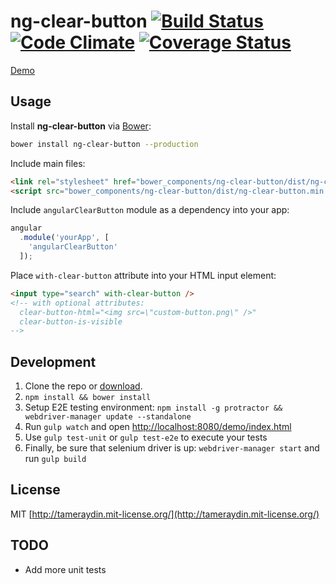 # ng-clear-button [![Build Status](http://img.shields.io/travis/tameraydin/ng-clear-button/master.svg?style=flat-square)](https://travis-ci.org/tameraydin/ng-clear-button) [![Code Climate](http://img.shields.io/codeclimate/github/tameraydin/ng-clear-button.svg?style=flat-square)](https://codeclimate.com/github/tameraydin/ng-clear-button/dist/ng-clear-button.js) [![Coverage Status](https://img.shields.io/coveralls/tameraydin/ng-clear-button/master.svg?style=flat-square)](https://coveralls.io/r/tameraydin/ng-clear-button?branch=master)

[Demo](http://tamerayd.in/ng-clear-button/)

## Usage

Install **ng-clear-button** via [Bower](http://bower.io):
```bash
bower install ng-clear-button --production
```

Include main files:
```html
<link rel="stylesheet" href="bower_components/ng-clear-button/dist/ng-clear-button.min.css">
<script src="bower_components/ng-clear-button/dist/ng-clear-button.min.js"></script>
```

Include ``angularClearButton`` module as a dependency into your app:
```javascript
angular
  .module('yourApp', [
    'angularClearButton'
  ]);
```

Place ``with-clear-button`` attribute into your HTML input element:
```html
<input type="search" with-clear-button />
<!-- with optional attributes:
  clear-button-html="<img src=\"custom-button.png\" />"
  clear-button-is-visible
-->
```

## Development

1. Clone the repo or [download](https://github.com/tameraydin/ng-clear-button/archive/master.zip).
2. ``npm install && bower install``
3. Setup E2E testing environment: ``npm install -g protractor && webdriver-manager update --standalone``
4. Run ``gulp watch`` and open [http://localhost:8080/demo/index.html](http://localhost:8080/demo/index.html)
5. Use ``gulp test-unit`` or ``gulp test-e2e`` to execute your tests
6. Finally, be sure that selenium driver is up: ``webdriver-manager start`` and run ``gulp build``

## License

MIT [http://tameraydin.mit-license.org/](http://tameraydin.mit-license.org/)

## TODO

- Add more unit tests
